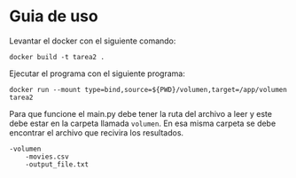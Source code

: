 # Guia de uso

Levantar el docker con el siguiente comando:
```
docker build -t tarea2 .
```

Ejecutar el programa con el siguiente programa:
```
docker run --mount type=bind,source=${PWD}/volumen,target=/app/volumen tarea2
```

Para que funcione el main.py debe tener la ruta del archivo a leer y este debe estar en la carpeta llamada `volumen`. En esa misma carpeta se debe encontrar el archivo que recivira los resultados.

```
-volumen
    -movies.csv
    -output_file.txt
```